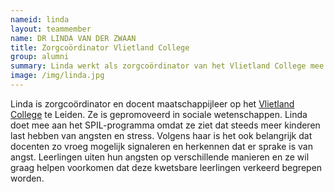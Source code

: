 ```yaml
---
nameid: linda
layout: teammember
name: DR LINDA VAN DER ZWAAN
title: Zorgcoördinator Vlietland College
group: alumni
summary: Linda werkt als zorgcoördinator van het Vlietland College mee aan het SPIL-programma
image: /img/linda.jpg
---
```


Linda is zorgcoördinator en docent maatschappijleer op het [Vlietland College](https://www.vlietlandcollege.nl/) te Leiden. Ze is gepromoveerd in sociale wetenschappen. Linda doet mee aan het SPIL-programma omdat ze ziet dat steeds meer kinderen last hebben van angsten en stress. Volgens haar is het ook belangrijk dat docenten zo vroeg mogelijk signaleren en herkennen dat er sprake is van angst. Leerlingen uiten hun angsten op verschillende manieren en ze wil graag helpen voorkomen dat deze kwetsbare leerlingen verkeerd begrepen worden.
